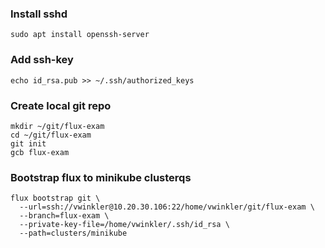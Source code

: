 ### Install sshd
```
sudo apt install openssh-server
```
### Add ssh-key
```
echo id_rsa.pub >> ~/.ssh/authorized_keys
```
### Create local git repo
```shell
mkdir ~/git/flux-exam
cd ~/git/flux-exam
git init
gcb flux-exam
```
### Bootstrap flux to minikube clusterqs
```
flux bootstrap git \   
  --url=ssh://vwinkler@10.20.30.106:22/home/vwinkler/git/flux-exam \
  --branch=flux-exam \
  --private-key-file=/home/vwinkler/.ssh/id_rsa \
  --path=clusters/minikube
```
